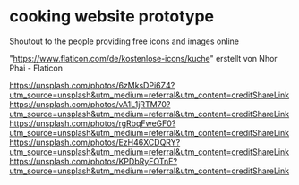 # cooking website prototype

Shoutout to the people providing free icons and images online

"https://www.flaticon.com/de/kostenlose-icons/kuche" erstellt von Nhor Phai - Flaticon

https://unsplash.com/photos/6zMksDPi6Z4?utm_source=unsplash&utm_medium=referral&utm_content=creditShareLink
https://unsplash.com/photos/vA1L1jRTM70?utm_source=unsplash&utm_medium=referral&utm_content=creditShareLink
https://unsplash.com/photos/rgRbqFweGF0?utm_source=unsplash&utm_medium=referral&utm_content=creditShareLink
https://unsplash.com/photos/EzH46XCDQRY?utm_source=unsplash&utm_medium=referral&utm_content=creditShareLink
https://unsplash.com/photos/KPDbRyFOTnE?utm_source=unsplash&utm_medium=referral&utm_content=creditShareLink
